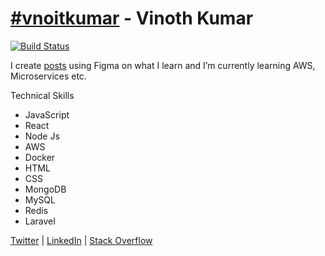 # [#vnoitkumar](https://www.google.com/search?q=%23vnoitkumar) - Vinoth Kumar

[![Build Status](https://travis-ci.org/vnoitkumar/vnoit.com.svg?branch=master)](https://travis-ci.org/vnoitkumar/vnoit.com)

I create [posts](https://blog.vnoit.com/posts) using Figma on what I learn and I’m currently learning AWS, Microservices etc.

Technical Skills
- JavaScript
- React
- Node Js
- AWS
- Docker
- HTML
- CSS
- MongoDB
- MySQL
- Redis
- Laravel

[Twitter](https://twitter.com/vnoitkumar) | [LinkedIn](https://www.linkedin.com/in/vnoitkumar/) | [Stack Overflow](https://stackoverflow.com/users/5154807/vnoitkumar)
